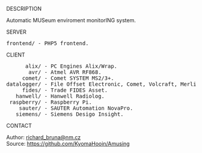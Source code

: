 
DESCRIPTION

Automatic MUSeum enviroment monitorING system.

SERVER
<pre>
frontend/ - PHP5 frontend.
</pre>
CLIENT
<pre>
      alix/ - PC Engines Alix/Wrap.
       avr/ - Atmel AVR RF868. 
     comet/ - Comet SYSTEM MS2/3+.
datalogger/ - File Offset Electronic, Comet, Volcraft, Merlin.
     fides/ - Trade FIDES Asset.
   hanwell/ - Hanwell Radiolog.
 raspberry/ - Raspberry Pi.
    sauter/ - SAUTER Automation NovaPro.
   siemens/ - Siemens Desigo Insight.
</pre>
CONTACT

Author: richard_bruna@nm.cz<br>
Source: https://github.com/KyomaHooin/Amusing

